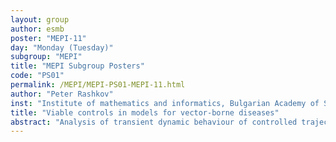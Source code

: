 ```yaml
---
layout: group
author: esmb
poster: "MEPI-11"
day: "Monday (Tuesday)"
subgroup: "MEPI"
title: "MEPI Subgroup Posters"
code: "PS01"
permalink: /MEPI/MEPI-PS01-MEPI-11.html
author: "Peter Rashkov"
inst: "Institute of mathematics and informatics, Bulgarian Academy of Sciences"
title: "Viable controls in models for vector-borne diseases"
abstract: "Analysis of transient dynamic behaviour of controlled trajectories is a novel problem in the context of vector-borne diseases. Epidemiological modelling focuses often on investigation of local or global asymptotic stability of equilibria or on trajectories corresponding to optimal resource allocation if control is introduced. The study is motivated by the application of mosquito repellents as protective measure in textiles, paints and other household items. The model for a vector-borne disease is SIR for the host and SI for the vector with time-dependent controls. We determine the viability kernel comprising those initial states for the dynamical system such that the proportion of infected individuals is kept below a certain maximum level for all future times, and the respective viable trajectories. Analysis of viable controls has been done earlier for a SIS model for the host (DeLara & Salcedo 2016), which has properties of a quasi-monotone system. Our results (Rashkov 2021) extend the analysis to a more complex model system. We compute numerical approximations of the viability kernels and the viable trajectories using a variational framework.This work is partially supported by the Bulgarian National Science Fund within the National Science Program 'Petar Beron i NIE' [contract number KP-06-DB-5]."
---
```

